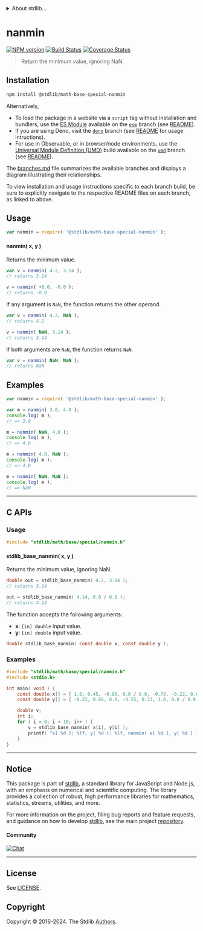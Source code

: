 <!--

@license Apache-2.0

Copyright (c) 2024 The Stdlib Authors.

Licensed under the Apache License, Version 2.0 (the "License");
you may not use this file except in compliance with the License.
You may obtain a copy of the License at

   http://www.apache.org/licenses/LICENSE-2.0

Unless required by applicable law or agreed to in writing, software
distributed under the License is distributed on an "AS IS" BASIS,
WITHOUT WARRANTIES OR CONDITIONS OF ANY KIND, either express or implied.
See the License for the specific language governing permissions and
limitations under the License.

-->


<details>
  <summary>
    About stdlib...
  </summary>
  <p>We believe in a future in which the web is a preferred environment for numerical computation. To help realize this future, we've built stdlib. stdlib is a standard library, with an emphasis on numerical and scientific computation, written in JavaScript (and C) for execution in browsers and in Node.js.</p>
  <p>The library is fully decomposable, being architected in such a way that you can swap out and mix and match APIs and functionality to cater to your exact preferences and use cases.</p>
  <p>When you use stdlib, you can be absolutely certain that you are using the most thorough, rigorous, well-written, studied, documented, tested, measured, and high-quality code out there.</p>
  <p>To join us in bringing numerical computing to the web, get started by checking us out on <a href="https://github.com/stdlib-js/stdlib">GitHub</a>, and please consider <a href="https://opencollective.com/stdlib">financially supporting stdlib</a>. We greatly appreciate your continued support!</p>
</details>

# nanmin

[![NPM version][npm-image]][npm-url] [![Build Status][test-image]][test-url] [![Coverage Status][coverage-image]][coverage-url] <!-- [![dependencies][dependencies-image]][dependencies-url] -->

> Return the minimum value, ignoring NaN.

<!-- Section to include introductory text. Make sure to keep an empty line after the intro `section` element and another before the `/section` close. -->

<section class="intro">

</section>

<!-- /.intro -->

<!-- Package usage documentation. -->

<section class="installation">

## Installation

```bash
npm install @stdlib/math-base-special-nanmin
```

Alternatively,

-   To load the package in a website via a `script` tag without installation and bundlers, use the [ES Module][es-module] available on the [`esm`][esm-url] branch (see [README][esm-readme]).
-   If you are using Deno, visit the [`deno`][deno-url] branch (see [README][deno-readme] for usage intructions).
-   For use in Observable, or in browser/node environments, use the [Universal Module Definition (UMD)][umd] build available on the [`umd`][umd-url] branch (see [README][umd-readme]).

The [branches.md][branches-url] file summarizes the available branches and displays a diagram illustrating their relationships.

To view installation and usage instructions specific to each branch build, be sure to explicitly navigate to the respective README files on each branch, as linked to above.

</section>

<section class="usage">

## Usage

```javascript
var nanmin = require( '@stdlib/math-base-special-nanmin' );
```

#### nanmin( x, y )

Returns the minimum value.

```javascript
var v = nanmin( 4.2, 3.14 );
// returns 3.14

v = nanmin( +0.0, -0.0 );
// returns -0.0
```

If any argument is `NaN`, the function returns the other operand.

```javascript
var v = nanmin( 4.2, NaN );
// returns 4.2

v = nanmin( NaN, 3.14 );
// returns 3.14
```

If both arguments are `NaN`, the function returns `NaN`.

```javascript
var v = nanmin( NaN, NaN );
// returns NaN
```

</section>

<!-- /.usage -->

<!-- Package usage notes. Make sure to keep an empty line after the `section` element and another before the `/section` close. -->

<section class="notes">

</section>

<!-- /.notes -->

<!-- Package usage examples. -->

<section class="examples">

## Examples

<!-- eslint no-undef: "error" -->

```javascript
var nanmin = require( '@stdlib/math-base-special-nanmin' );

var m = nanmin( 3.0, 4.0 );
console.log( m );
// => 3.0

m = nanmin( NaN, 4.0 );
console.log( m );
// => 4.0

m = nanmin( 4.0, NaN );
console.log( m );
// => 4.0

m = nanmin( NaN, NaN );
console.log( m );
// => NaN
```

</section>

<!-- /.examples -->

<!-- C interface documentation. -->

* * *

<section class="c">

## C APIs

<!-- Section to include introductory text. Make sure to keep an empty line after the intro `section` element and another before the `/section` close. -->

<section class="intro">

</section>

<!-- /.intro -->

<!-- C usage documentation. -->

<section class="usage">

### Usage

```c
#include "stdlib/math/base/special/nanmin.h"
```

#### stdlib_base_nanmin( x, y )

Returns the minimum value, ignoring NaN.

```c
double out = stdlib_base_nanmin( 4.2, 3.14 );
// returns 3.14

out = stdlib_base_nanmin( 4.14, 0.0 / 0.0 );
// returns 4.14
```

The function accepts the following arguments:

-   **x**: `[in] double` input value.
-   **y**: `[in] double` input value.

```c
double stdlib_base_nanmin( const double x, const double y );
```

</section>

<!-- /.usage -->

<!-- C API usage notes. Make sure to keep an empty line after the `section` element and another before the `/section` close. -->

<section class="notes">

</section>

<!-- /.notes -->

<!-- C API usage examples. -->

<section class="examples">

### Examples

```c
#include "stdlib/math/base/special/nanmin.h"
#include <stdio.h>

int main( void ) {
    const double x[] = { 1.0, 0.45, -0.89, 0.0 / 0.0, -0.78, -0.22, 0.66, 0.11, -0.55, 0.0 };
    const double y[] = { -0.22, 0.66, 0.0, -0.55, 0.33, 1.0, 0.0 / 0.0, 0.11, 0.45, -0.78 };

    double v;
    int i;
    for ( i = 0; i < 10; i++ ) {
        v = stdlib_base_nanmin( x[i], y[i] );
        printf( "x[ %d ]: %lf, y[ %d ]: %lf, nanmin( x[ %d ], y[ %d ] ): %lf\n", i, x[ i ], i, y[ i ], i, i, v );
    }
}
```

</section>

<!-- /.examples -->

</section>

<!-- /.c -->

<!-- Section for related `stdlib` packages. Do not manually edit this section, as it is automatically populated. -->

<section class="related">

</section>

<!-- /.related -->

<!-- Section for all links. Make sure to keep an empty line after the `section` element and another before the `/section` close. -->


<section class="main-repo" >

* * *

## Notice

This package is part of [stdlib][stdlib], a standard library for JavaScript and Node.js, with an emphasis on numerical and scientific computing. The library provides a collection of robust, high performance libraries for mathematics, statistics, streams, utilities, and more.

For more information on the project, filing bug reports and feature requests, and guidance on how to develop [stdlib][stdlib], see the main project [repository][stdlib].

#### Community

[![Chat][chat-image]][chat-url]

---

## License

See [LICENSE][stdlib-license].


## Copyright

Copyright &copy; 2016-2024. The Stdlib [Authors][stdlib-authors].

</section>

<!-- /.stdlib -->

<!-- Section for all links. Make sure to keep an empty line after the `section` element and another before the `/section` close. -->

<section class="links">

[npm-image]: http://img.shields.io/npm/v/@stdlib/math-base-special-nanmin.svg
[npm-url]: https://npmjs.org/package/@stdlib/math-base-special-nanmin

[test-image]: https://github.com/stdlib-js/math-base-special-nanmin/actions/workflows/test.yml/badge.svg?branch=main
[test-url]: https://github.com/stdlib-js/math-base-special-nanmin/actions/workflows/test.yml?query=branch:main

[coverage-image]: https://img.shields.io/codecov/c/github/stdlib-js/math-base-special-nanmin/main.svg
[coverage-url]: https://codecov.io/github/stdlib-js/math-base-special-nanmin?branch=main

<!--

[dependencies-image]: https://img.shields.io/david/stdlib-js/math-base-special-nanmin.svg
[dependencies-url]: https://david-dm.org/stdlib-js/math-base-special-nanmin/main

-->

[chat-image]: https://img.shields.io/gitter/room/stdlib-js/stdlib.svg
[chat-url]: https://app.gitter.im/#/room/#stdlib-js_stdlib:gitter.im

[stdlib]: https://github.com/stdlib-js/stdlib

[stdlib-authors]: https://github.com/stdlib-js/stdlib/graphs/contributors

[umd]: https://github.com/umdjs/umd
[es-module]: https://developer.mozilla.org/en-US/docs/Web/JavaScript/Guide/Modules

[deno-url]: https://github.com/stdlib-js/math-base-special-nanmin/tree/deno
[deno-readme]: https://github.com/stdlib-js/math-base-special-nanmin/blob/deno/README.md
[umd-url]: https://github.com/stdlib-js/math-base-special-nanmin/tree/umd
[umd-readme]: https://github.com/stdlib-js/math-base-special-nanmin/blob/umd/README.md
[esm-url]: https://github.com/stdlib-js/math-base-special-nanmin/tree/esm
[esm-readme]: https://github.com/stdlib-js/math-base-special-nanmin/blob/esm/README.md
[branches-url]: https://github.com/stdlib-js/math-base-special-nanmin/blob/main/branches.md

[stdlib-license]: https://raw.githubusercontent.com/stdlib-js/math-base-special-nanmin/main/LICENSE

<!-- <related-links> -->

<!-- </related-links> -->

</section>

<!-- /.links -->
